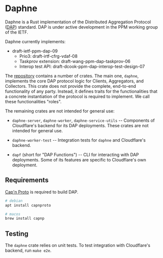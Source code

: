 # Daphne

Daphne is a Rust implementation of the Distributed Aggregation Protocol
([DAP](https://datatracker.ietf.org/doc/draft-ietf-ppm-dap/)) standard. DAP is
under active development in the PPM working group of the IETF.

Daphne currently implements:

* draft-ietf-ppm-dap-09
    * Prio3: draft-irtf-cfrg-vdaf-08
    * Taskprov extension: draft-wang-ppm-dap-taskprov-06
    * Interop test API: draft-dcook-ppm-dap-interop-test-design-07

The [repository](https://github.com/cloudflare/daphne) contains a number of
crates. The main one, `daphne`, implements the core DAP protocol logic for
Clients, Aggregators, and Collectors. This crate does not provide the complete,
end-to-end functionality of any party. Instead, it defines traits for the
functionalities that a concrete instantiation of the protocol is required to
implement. We call these functionalities "roles".

The remaining crates are not intended for general use:

* `daphne-server`, `daphne-worker`, `daphne-service-utils` -- Components of
  Cloudflare's backend for its DAP deployments. These crates are not intended
  for general use.

* `daphne-worker-test` -- Integration tests for `daphne` and Cloudflare's
  backend.

* `dapf` (short for "DAP Functions") -- CLI for interacting with DAP
  deployments. Some of its features are specific to Cloudflare's own
  deployment.


## Requirements

[Cap'n Proto](https://capnproto.org/) is required to build DAP.

```sh
# debian
apt install capnproto

# macos
brew install capnp
```

## Testing

The `daphne` crate relies on unit tests. To test integration with Cloudflare's
backend, run `make e2e`.
